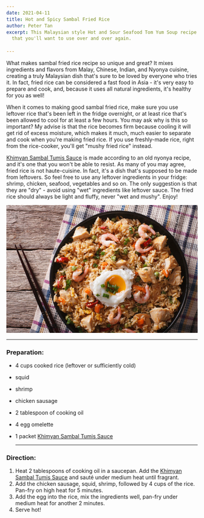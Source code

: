 ```yaml
---
date: 2021-04-11
title: Hot and Spicy Sambal Fried Rice
author: Peter Tan
excerpt: This Malaysian style Hot and Sour Seafood Tom Yum Soup recipe will be one
  that you'll want to use over and over again.

---
```

What makes sambal fried rice recipe so unique and great? It mixes ingredients and flavors from Malay, Chinese, Indian, and Nyonya cuisine, creating a truly Malaysian dish that's sure to be loved by everyone who tries it. In fact, fried rice can be considered a fast food in Asia - it's very easy to prepare and cook, and, because it uses all natural ingredients, it's healthy for you as well!

When it comes to making good sambal fried rice, make sure you use leftover rice that's been left in the fridge overnight, or at least rice that's been allowed to cool for at least a few hours. You may ask why is this so important? My advise is that the rice becomes firm because cooling it will get rid of excess moisture, which makes it much, much easier to separate and cook when you're making fried rice. If you use freshly-made rice, right from the rice-cooker, you'll get "mushy fried rice" instead.

[Khimyan Sambal Tumis Sauce](https://khimyancurry.com/projects/buy-sambal-tumis-sauce/) is made according to an old nyonya recipe, and it's one that you won't be able to resist. As many of you may agree, fried rice is not haute-cuisine. In fact, it's a dish that's supposed to be made from leftovers. So feel free to use any leftover ingredients in your fridge: shrimp, chicken, seafood, vegetables and so on. The only suggestion is that they are "dry" - avoid using "wet" ingredients like leftover sauce. The fried rice should always be light and fluffy, never "wet and mushy". Enjoy!

![](/uploads/fried-rice.jpg)

***

### **Preparation:**

* 4 cups cooked rice (leftover or sufficiently cold)
* squid
* shrimp
* chicken sausage
* 2 tablespoon of cooking oil
* 4 egg omelette
* 1 packet [Khimyan Sambal Tumis Sauce](https://khimyancurry.com/projects/buy-sambal-tumis-sauce/)

  ***

### **Direction:**

1. Heat 2 tablespoons of cooking oil in a saucepan. Add the [Khimyan Sambal Tumis Sauce](https://khimyancurry.com/projects/buy-sambal-tumis-sauce/) and sauté under medium heat until fragrant.
2. Add the chicken sausage, squid, shrimp, followed by 4 cups of the rice. Pan-fry on high heat for 5 minutes.
3. Add the egg into the rice, mix the ingredients well, pan-fry under medium heat for another 2 minutes.
4. Serve hot!